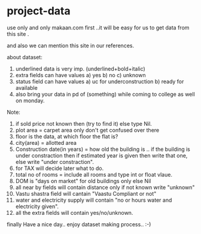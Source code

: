 # project-data

use only and only makaan.com first ..it will be easy for us to get data from this site .

and also we can mention this site in our references.

about dataset:

1) underlined data is very imp. (underlined+bold+italic)
2) extra fields can have values 
    a) yes
    b) no
    c) unknown 
3) status field can have values
    a) uc for underconstruction
    b) ready for available
4) also bring your data in pd of (something) while coming to college as well on monday.

Note:
1) if sold price not known then (try to find it) else type Nil.
2) plot area = carpet area only don't get confused over there
3) floor is the data, at which floor the flat is?
4) city(area) = allotted area
5) Construction date(in years) = how old the building is .. if the building is under constraction then if estimated year is given then write that one, else write "under constraction".
6) for TAX will decide later what to do.
7) total no of rooms = include all rooms and type int or float vlaue.
8) DOM is "days on market" for old buildings only else Nil
9) all near by fields will contain distance only if not known write "unknown"
10) Vastu shastra field will cantain "Vaastu Compliant or not"
11) water and electricity supply will contain "no or hours water and electricity given".
12) all the extra fields will contain yes/no/unknown. 

finally Have a  nice day..
enjoy dataset making process..  :-)
